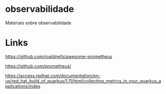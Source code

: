# observabilidade
Materiais sobre observabilidade

# Links
https://github.com/roaldnefs/awesome-prometheus

https://github.com/prometheus/


https://access.redhat.com/documentation/en-us/red_hat_build_of_quarkus/1.11/html/collecting_metrics_in_your_quarkus_applications/index
